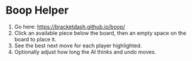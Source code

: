 # Boop Helper

1. Go here: https://bracketdash.github.io/boop/
2. Click an available piece below the board, then an empty space on the board to place it.
3. See the best next move for each player highlighted.
4. Optionally adjust how long the AI thinks and undo moves.
